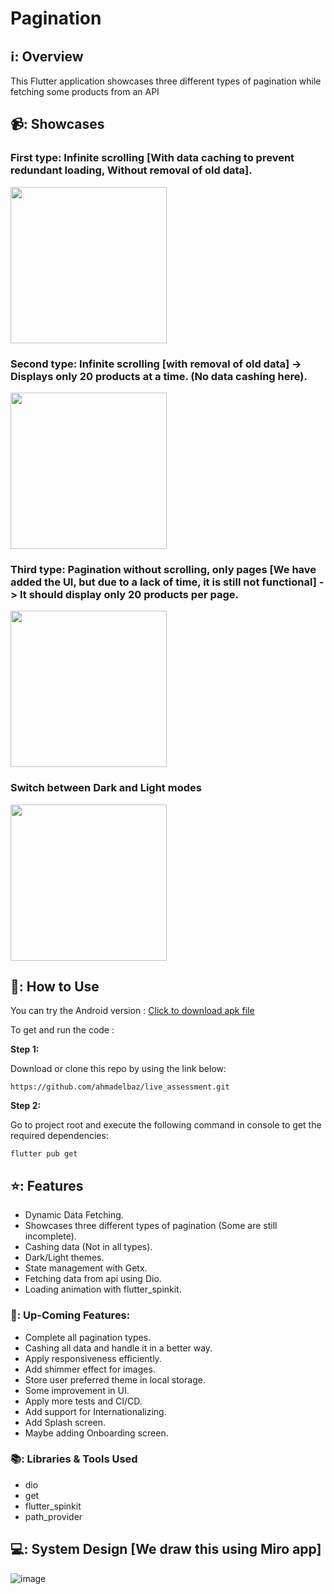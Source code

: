 # Pagination

## ℹ️: Overview

This Flutter application showcases three different types of pagination while fetching some products from an API

## 📹: Showcases

### First type: Infinite scrolling [With data caching to prevent redundant loading, Without removal of old data].

<img src="https://github.com/ahmadelbaz/live_assessment/assets/31745846/2aacb31c-6afd-468e-af89-611f08d8051c" width="250" />

### Second type: Infinite scrolling [with removal of old data] -> Displays only 20 products at a time. (No data cashing here).

<img src="https://github.com/ahmadelbaz/live_assessment/assets/31745846/da4bf84f-f988-47fc-bbda-f0936c5268f8" width="250" />

### Third type: Pagination without scrolling, only pages [We have added the UI, but due to a lack of time, it is still not functional] -> It should display only 20 products per page.

<img src="https://github.com/ahmadelbaz/live_assessment/assets/31745846/ceb1d1f5-f2f4-49f0-8fd0-728ef0637a93" width="250" />


### Switch between Dark and Light modes

<img src="https://github.com/ahmadelbaz/live_assessment/assets/31745846/c2a7dbcd-f15e-45e2-af04-61ec0426ad28" width="250" />

## 📖: How to Use

You can try the Android version : [Click to download apk file]()

To get and run the code :

**Step 1:**

Download or clone this repo by using the link below:

```
https://github.com/ahmadelbaz/live_assessment.git
```

**Step 2:**

Go to project root and execute the following command in console to get the required dependencies: 

```
flutter pub get 
```

## ⭐: Features

* Dynamic Data Fetching.
* Showcases three different types of pagination (Some are still incomplete).
* Cashing data (Not in all types).
* Dark/Light themes.
* State management with Getx.
* Fetching data from api using Dio.
* Loading animation with flutter_spinkit.

### 🌠: Up-Coming Features:

* Complete all pagination types.
* Cashing all data and handle it in a better way.
* Apply responsiveness efficiently.
* Add shimmer effect for images.
* Store user preferred theme in local storage.
* Some improvement in UI.
* Apply more tests and CI/CD.
* Add support for Internationalizing.
* Add Splash screen.
* Maybe adding Onboarding screen.

### 📚: Libraries & Tools Used

* dio
* get
* flutter_spinkit
* path_provider

## 💻: System Design [We draw this using Miro app]

![image](https://github.com/ahmadelbaz/live_assessment/assets/31745846/085ae7ba-5611-4a94-bdd5-6f6d07b18a16)


